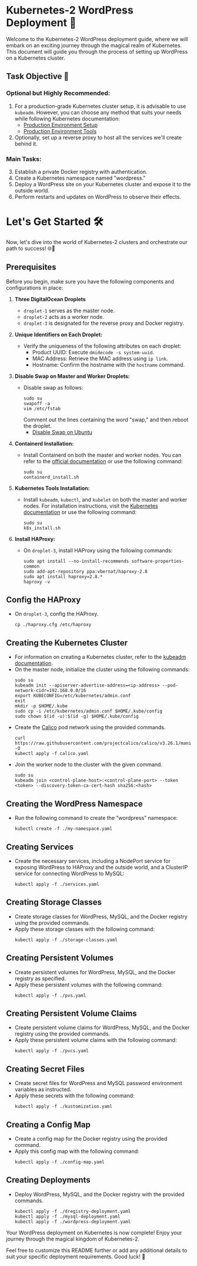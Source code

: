 # Kubernetes-2 WordPress Deployment 🏰
Welcome to the Kubernetes-2 WordPress deployment guide, where we will embark on an exciting journey through the magical realm of Kubernetes. This document will guide you through the process of setting up WordPress on a Kubernetes cluster.

## Task Objective 🎯
### Optional but Highly Recommended:
1. For a production-grade Kubernetes cluster setup, it is advisable to use `kubeadm`. However, you can choose any method that suits your needs while following Kubernetes documentation:
   - [Production Environment Setup](https://kubernetes.io/docs/setup/production-environment/)
   - [Production Environment Tools](https://kubernetes.io/docs/setup/production-environment/tools/)
2. Optionally, set up a reverse proxy to host all the services we'll create behind it.

### Main Tasks:
3. Establish a private Docker registry with authentication.
4. Create a Kubernetes namespace named "wordpress."
5. Deploy a WordPress site on your Kubernetes cluster and expose it to the outside world.
6. Perform restarts and updates on WordPress to observe their effects.

# Let's Get Started 🛠️
Now, let's dive into the world of Kubernetes-2 clusters and orchestrate our path to success! 🌐🏹

## Prerequisites
Before you begin, make sure you have the following components and configurations in place:

1. **Three DigitalOcean Droplets**
   - `droplet-1` serves as the master node.
   - `droplet-2` acts as a worker node.
   - `droplet-3` is designated for the reverse proxy and Docker registry.

2. **Unique Identifiers on Each Droplet:**
   - Verify the uniqueness of the following attributes on each droplet:
     - Product UUID: Execute `dmidecode -s system-uuid`.
     - MAC Address: Retrieve the MAC address using `ip link`.
     - Hostname: Confirm the hostname with the `hostname` command.

3. **Disable Swap on Master and Worker Droplets:**
   - Disable swap as follows:
     ```shell
     sudo su
     swapoff -a
     vim /etc/fstab
     ```
     Comment out the lines containing the word "swap," and then reboot the droplet.
     - [Disable Swap on Ubuntu](https://tecadmin.net/disable-swapfile-on-ubuntu/)

4. **Containerd Installation:**
   - Install Containerd on both the master and worker nodes. You can refer to the [official documentation](https://kubernetes.io/docs/setup/production-environment/container-runtimes/) or use the following command:
     ```shell
     sudo su
     containerd_install.sh
     ```

5. **Kubernetes Tools Installation:**
   - Install `kubeadm`, `kubectl`, and `kubelet` on both the master and worker nodes. For installation instructions, visit the [Kubernetes documentation](https://kubernetes.io/docs/setup/production-environment/tools/kubeadm/install-kubeadm/) or use the following command:
     ```shell
     sudo su
     k8s_install.sh
     ```

6. **Install HAProxy:**
   - On `droplet-3`, install HAProxy using the following commands:
     ```shell
     sudo apt install --no-install-recommends software-properties-common
     sudo add-apt-repository ppa:vbernat/haproxy-2.8
     sudo apt install haproxy=2.8.*
     haproxy -v
     ```

## Config the HAProxy
 - On `droplet-3`, config the HAProxy.
   ```
   cp ./haproxy.cfg /etc/haproxy
   ```

## Creating the Kubernetes Cluster
- For information on creating a Kubernetes cluster, refer to the [kubeadm documentation](https://kubernetes.io/docs/setup/production-environment/tools/kubeadm/install-kubeadm/).
- On the master node, initialize the cluster using the following commands:
  ```shell
  sudo su
  kubeadm init --apiserver-advertise-address=<ip-address> --pod-network-cidr=192.168.0.0/16
  export KUBECONFIG=/etc/kubernetes/admin.conf
  exit
  mkdir -p $HOME/.kube
  sudo cp -i /etc/kubernetes/admin.conf $HOME/.kube/config
  sudo chown $(id -u):$(id -g) $HOME/.kube/config
  ```
- Create the [Calico](https://docs.tigera.io/calico/latest/getting-started/kubernetes/self-managed-onprem/onpremises) pod network using the provided commands.
  ```
  curl https://raw.githubusercontent.com/projectcalico/calico/v3.26.1/manifests/calico.yaml -O
  kubectl apply -f calico.yaml
  ```
- Join the worker node to the cluster with the given command.
  ```
  sudo su
  kubeadm join <control-plane-host>:<control-plane-port> --token <token> --discovery-token-ca-cert-hash sha256:<hash>
  ```

## Creating the WordPress Namespace
- Run the following command to create the "wordpress" namespace:
  ```shell
  kubectl create -f ./my-namespace.yaml
  ```

## Creating Services
- Create the necessary services, including a NodePort service for exposing WordPress to HAProxy and the outside world, and a ClusterIP service for connecting WordPress to MySQL:
  ```shell
  kubectl apply -f ./services.yaml
  ```

## Creating Storage Classes
- Create storage classes for WordPress, MySQL, and the Docker registry using the provided commands.
- Apply these storage classes with the following command:
  ```shell
  kubectl apply -f ./storage-classes.yaml
  ```

## Creating Persistent Volumes
- Create persistent volumes for WordPress, MySQL, and the Docker registry as specified.
- Apply these persistent volumes with the following command:
  ```shell
  kubectl apply -f ./pvs.yaml
  ```

## Creating Persistent Volume Claims
- Create persistent volume claims for WordPress, MySQL, and the Docker registry using the provided commands.
- Apply these persistent volume claims with the following command:
  ```shell
  kubectl apply -f ./pvcs.yaml
  ```

## Creating Secret Files
- Create secret files for WordPress and MySQL password environment variables as instructed.
- Apply these secrets with the following command:
  ```shell
  kubectl apply -f ./kustomization.yaml
  ```

## Creating a Config Map
- Create a config map for the Docker registry using the provided command.
- Apply this config map with the following command:
  ```shell
  kubectl apply -f ./config-map.yaml
  ```

## Creating Deployments
- Deploy WordPress, MySQL, and the Docker registry with the provided commands.
  ```
  kubectl apply -f ./dregistry-deployment.yaml
  kubectl apply -f ./mysql-deployment.yaml
  kubectl apply -f ./wordpress-deployment.yaml
  ```
Your WordPress deployment on Kubernetes is now complete! Enjoy your journey through the magical kingdom of Kubernetes-2.

Feel free to customize this README further or add any additional details to suit your specific deployment requirements. Good luck! 🚀

